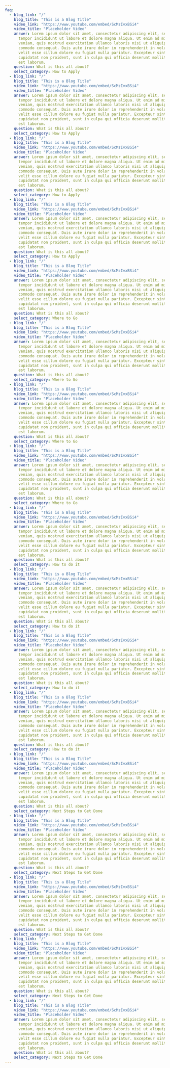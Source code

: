 ```yaml
---
faq:
  - blog_link: "/"
    blog_title: "This is a Blog Title"
    video_link: "https://www.youtube.com/embed/ScMzIvxBSi4"
    video_title: "Placeholder Video"
    answer: Lorem ipsum dolor sit amet, consectetur adipiscing elit, sed do eiusmod
      tempor incididunt ut labore et dolore magna aliqua. Ut enim ad minim
      veniam, quis nostrud exercitation ullamco laboris nisi ut aliquip ex ea
      commodo consequat. Duis aute irure dolor in reprehenderit in voluptate
      velit esse cillum dolore eu fugiat nulla pariatur. Excepteur sint occaecat
      cupidatat non proident, sunt in culpa qui officia deserunt mollit anim id
      est laborum.
    question: What is this all about?
    select_category: How to Apply
  - blog_link: "/"
    blog_title: "This is a Blog Title"
    video_link: "https://www.youtube.com/embed/ScMzIvxBSi4"
    video_title: "Placeholder Video"
    answer: Lorem ipsum dolor sit amet, consectetur adipiscing elit, sed do eiusmod
      tempor incididunt ut labore et dolore magna aliqua. Ut enim ad minim
      veniam, quis nostrud exercitation ullamco laboris nisi ut aliquip ex ea
      commodo consequat. Duis aute irure dolor in reprehenderit in voluptate
      velit esse cillum dolore eu fugiat nulla pariatur. Excepteur sint occaecat
      cupidatat non proident, sunt in culpa qui officia deserunt mollit anim id
      est laborum.
    question: What is this all about?
    select_category: How to Apply
  - blog_link: "/"
    blog_title: "This is a Blog Title"
    video_link: "https://www.youtube.com/embed/ScMzIvxBSi4"
    video_title: "Placeholder Video"
    answer: Lorem ipsum dolor sit amet, consectetur adipiscing elit, sed do eiusmod
      tempor incididunt ut labore et dolore magna aliqua. Ut enim ad minim
      veniam, quis nostrud exercitation ullamco laboris nisi ut aliquip ex ea
      commodo consequat. Duis aute irure dolor in reprehenderit in voluptate
      velit esse cillum dolore eu fugiat nulla pariatur. Excepteur sint occaecat
      cupidatat non proident, sunt in culpa qui officia deserunt mollit anim id
      est laborum.
    question: What is this all about?
    select_category: How to Apply
  - blog_link: "/"
    blog_title: "This is a Blog Title"
    video_link: "https://www.youtube.com/embed/ScMzIvxBSi4"
    video_title: "Placeholder Video"
    answer: Lorem ipsum dolor sit amet, consectetur adipiscing elit, sed do eiusmod
      tempor incididunt ut labore et dolore magna aliqua. Ut enim ad minim
      veniam, quis nostrud exercitation ullamco laboris nisi ut aliquip ex ea
      commodo consequat. Duis aute irure dolor in reprehenderit in voluptate
      velit esse cillum dolore eu fugiat nulla pariatur. Excepteur sint occaecat
      cupidatat non proident, sunt in culpa qui officia deserunt mollit anim id
      est laborum.
    question: What is this all about?
    select_category: How to Apply
  - blog_link: "/"
    blog_title: "This is a Blog Title"
    video_link: "https://www.youtube.com/embed/ScMzIvxBSi4"
    video_title: "Placeholder Video"
    answer: Lorem ipsum dolor sit amet, consectetur adipiscing elit, sed do eiusmod
      tempor incididunt ut labore et dolore magna aliqua. Ut enim ad minim
      veniam, quis nostrud exercitation ullamco laboris nisi ut aliquip ex ea
      commodo consequat. Duis aute irure dolor in reprehenderit in voluptate
      velit esse cillum dolore eu fugiat nulla pariatur. Excepteur sint occaecat
      cupidatat non proident, sunt in culpa qui officia deserunt mollit anim id
      est laborum.
    question: What is this all about?
    select_category: Where to Go
  - blog_link: "/"
    blog_title: "This is a Blog Title"
    video_link: "https://www.youtube.com/embed/ScMzIvxBSi4"
    video_title: "Placeholder Video"
    answer: Lorem ipsum dolor sit amet, consectetur adipiscing elit, sed do eiusmod
      tempor incididunt ut labore et dolore magna aliqua. Ut enim ad minim
      veniam, quis nostrud exercitation ullamco laboris nisi ut aliquip ex ea
      commodo consequat. Duis aute irure dolor in reprehenderit in voluptate
      velit esse cillum dolore eu fugiat nulla pariatur. Excepteur sint occaecat
      cupidatat non proident, sunt in culpa qui officia deserunt mollit anim id
      est laborum.
    question: What is this all about?
    select_category: Where to Go
  - blog_link: "/"
    blog_title: "This is a Blog Title"
    video_link: "https://www.youtube.com/embed/ScMzIvxBSi4"
    video_title: "Placeholder Video"
    answer: Lorem ipsum dolor sit amet, consectetur adipiscing elit, sed do eiusmod
      tempor incididunt ut labore et dolore magna aliqua. Ut enim ad minim
      veniam, quis nostrud exercitation ullamco laboris nisi ut aliquip ex ea
      commodo consequat. Duis aute irure dolor in reprehenderit in voluptate
      velit esse cillum dolore eu fugiat nulla pariatur. Excepteur sint occaecat
      cupidatat non proident, sunt in culpa qui officia deserunt mollit anim id
      est laborum.
    question: What is this all about?
    select_category: Where to Go
  - blog_link: "/"
    blog_title: "This is a Blog Title"
    video_link: "https://www.youtube.com/embed/ScMzIvxBSi4"
    video_title: "Placeholder Video"
    answer: Lorem ipsum dolor sit amet, consectetur adipiscing elit, sed do eiusmod
      tempor incididunt ut labore et dolore magna aliqua. Ut enim ad minim
      veniam, quis nostrud exercitation ullamco laboris nisi ut aliquip ex ea
      commodo consequat. Duis aute irure dolor in reprehenderit in voluptate
      velit esse cillum dolore eu fugiat nulla pariatur. Excepteur sint occaecat
      cupidatat non proident, sunt in culpa qui officia deserunt mollit anim id
      est laborum.
    question: What is this all about?
    select_category: Where to Go
  - blog_link: "/"
    blog_title: "This is a Blog Title"
    video_link: "https://www.youtube.com/embed/ScMzIvxBSi4"
    video_title: "Placeholder Video"
    answer: Lorem ipsum dolor sit amet, consectetur adipiscing elit, sed do eiusmod
      tempor incididunt ut labore et dolore magna aliqua. Ut enim ad minim
      veniam, quis nostrud exercitation ullamco laboris nisi ut aliquip ex ea
      commodo consequat. Duis aute irure dolor in reprehenderit in voluptate
      velit esse cillum dolore eu fugiat nulla pariatur. Excepteur sint occaecat
      cupidatat non proident, sunt in culpa qui officia deserunt mollit anim id
      est laborum.
    question: What is this all about?
    select_category: How to do it
  - blog_link: "/"
    blog_title: "This is a Blog Title"
    video_link: "https://www.youtube.com/embed/ScMzIvxBSi4"
    video_title: "Placeholder Video"
    answer: Lorem ipsum dolor sit amet, consectetur adipiscing elit, sed do eiusmod
      tempor incididunt ut labore et dolore magna aliqua. Ut enim ad minim
      veniam, quis nostrud exercitation ullamco laboris nisi ut aliquip ex ea
      commodo consequat. Duis aute irure dolor in reprehenderit in voluptate
      velit esse cillum dolore eu fugiat nulla pariatur. Excepteur sint occaecat
      cupidatat non proident, sunt in culpa qui officia deserunt mollit anim id
      est laborum.
    question: What is this all about?
    select_category: How to do it
  - blog_link: "/"
    blog_title: "This is a Blog Title"
    video_link: "https://www.youtube.com/embed/ScMzIvxBSi4"
    video_title: "Placeholder Video"
    answer: Lorem ipsum dolor sit amet, consectetur adipiscing elit, sed do eiusmod
      tempor incididunt ut labore et dolore magna aliqua. Ut enim ad minim
      veniam, quis nostrud exercitation ullamco laboris nisi ut aliquip ex ea
      commodo consequat. Duis aute irure dolor in reprehenderit in voluptate
      velit esse cillum dolore eu fugiat nulla pariatur. Excepteur sint occaecat
      cupidatat non proident, sunt in culpa qui officia deserunt mollit anim id
      est laborum.
    question: What is this all about?
    select_category: How to do it
  - blog_link: "/"
    blog_title: "This is a Blog Title"
    video_link: "https://www.youtube.com/embed/ScMzIvxBSi4"
    video_title: "Placeholder Video"
    answer: Lorem ipsum dolor sit amet, consectetur adipiscing elit, sed do eiusmod
      tempor incididunt ut labore et dolore magna aliqua. Ut enim ad minim
      veniam, quis nostrud exercitation ullamco laboris nisi ut aliquip ex ea
      commodo consequat. Duis aute irure dolor in reprehenderit in voluptate
      velit esse cillum dolore eu fugiat nulla pariatur. Excepteur sint occaecat
      cupidatat non proident, sunt in culpa qui officia deserunt mollit anim id
      est laborum.
    question: What is this all about?
    select_category: How to do it
  - blog_link: "/"
    blog_title: "This is a Blog Title"
    video_link: "https://www.youtube.com/embed/ScMzIvxBSi4"
    video_title: "Placeholder Video"
    answer: Lorem ipsum dolor sit amet, consectetur adipiscing elit, sed do eiusmod
      tempor incididunt ut labore et dolore magna aliqua. Ut enim ad minim
      veniam, quis nostrud exercitation ullamco laboris nisi ut aliquip ex ea
      commodo consequat. Duis aute irure dolor in reprehenderit in voluptate
      velit esse cillum dolore eu fugiat nulla pariatur. Excepteur sint occaecat
      cupidatat non proident, sunt in culpa qui officia deserunt mollit anim id
      est laborum.
    question: What is this all about?
    select_category: Next Steps to Get Done
  - blog_link: "/"
    blog_title: "This is a Blog Title"
    video_link: "https://www.youtube.com/embed/ScMzIvxBSi4"
    video_title: "Placeholder Video"
    answer: Lorem ipsum dolor sit amet, consectetur adipiscing elit, sed do eiusmod
      tempor incididunt ut labore et dolore magna aliqua. Ut enim ad minim
      veniam, quis nostrud exercitation ullamco laboris nisi ut aliquip ex ea
      commodo consequat. Duis aute irure dolor in reprehenderit in voluptate
      velit esse cillum dolore eu fugiat nulla pariatur. Excepteur sint occaecat
      cupidatat non proident, sunt in culpa qui officia deserunt mollit anim id
      est laborum.
    question: What is this all about?
    select_category: Next Steps to Get Done
  - blog_link: "/"
    blog_title: "This is a Blog Title"
    video_link: "https://www.youtube.com/embed/ScMzIvxBSi4"
    video_title: "Placeholder Video"
    answer: Lorem ipsum dolor sit amet, consectetur adipiscing elit, sed do eiusmod
      tempor incididunt ut labore et dolore magna aliqua. Ut enim ad minim
      veniam, quis nostrud exercitation ullamco laboris nisi ut aliquip ex ea
      commodo consequat. Duis aute irure dolor in reprehenderit in voluptate
      velit esse cillum dolore eu fugiat nulla pariatur. Excepteur sint occaecat
      cupidatat non proident, sunt in culpa qui officia deserunt mollit anim id
      est laborum.
    question: What is this all about?
    select_category: Next Steps to Get Done
  - blog_link: "/"
    blog_title: "This is a Blog Title"
    video_link: "https://www.youtube.com/embed/ScMzIvxBSi4"
    video_title: "Placeholder Video"
    answer: Lorem ipsum dolor sit amet, consectetur adipiscing elit, sed do eiusmod
      tempor incididunt ut labore et dolore magna aliqua. Ut enim ad minim
      veniam, quis nostrud exercitation ullamco laboris nisi ut aliquip ex ea
      commodo consequat. Duis aute irure dolor in reprehenderit in voluptate
      velit esse cillum dolore eu fugiat nulla pariatur. Excepteur sint occaecat
      cupidatat non proident, sunt in culpa qui officia deserunt mollit anim id
      est laborum.
    question: What is this all about?
    select_category: Next Steps to Get Done
  - blog_link: "/"
    blog_title: "This is a Blog Title"
    video_link: "https://www.youtube.com/embed/ScMzIvxBSi4"
    video_title: "Placeholder Video"
    answer: Lorem ipsum dolor sit amet, consectetur adipiscing elit, sed do eiusmod
      tempor incididunt ut labore et dolore magna aliqua. Ut enim ad minim
      veniam, quis nostrud exercitation ullamco laboris nisi ut aliquip ex ea
      commodo consequat. Duis aute irure dolor in reprehenderit in voluptate
      velit esse cillum dolore eu fugiat nulla pariatur. Excepteur sint occaecat
      cupidatat non proident, sunt in culpa qui officia deserunt mollit anim id
      est laborum.
    question: What is this all about?
    select_category: Next Steps to Get Done
---
```

